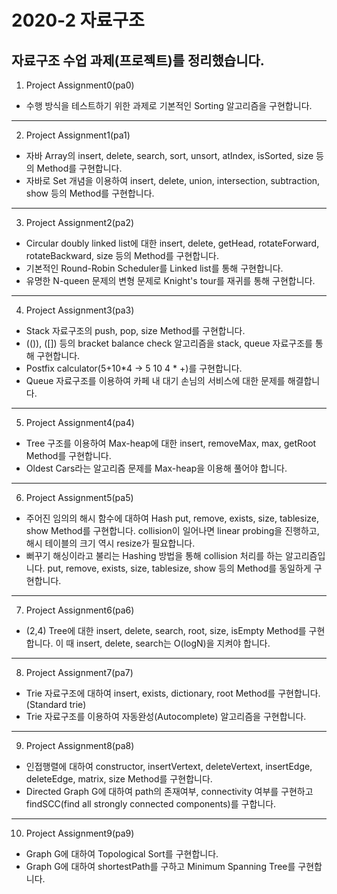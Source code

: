 # 2020-2 자료구조
## 자료구조 수업 과제(프로젝트)를 정리했습니다.

1. Project Assignment0(pa0)
- 수행 방식을 테스트하기 위한 과제로 기본적인 Sorting 알고리즘을 구현합니다.
---
2. Project Assignment1(pa1)
- 자바 Array의 insert, delete, search, sort, unsort, atIndex, isSorted, size 등의 Method를 구현합니다.
- 자바로 Set 개념을 이용하여 insert, delete, union, intersection, subtraction, show 등의 Method를 구현합니다.
---
3. Project Assignment2(pa2)
- Circular doubly linked list에 대한 insert, delete, getHead, rotateForward, rotateBackward, size 등의 Method를 구현합니다.
- 기본적인 Round-Robin Scheduler를 Linked list를 통해 구현합니다.
- 유명한 N-queen 문제의 변형 문제로 Knight's tour를 재귀를 통해 구현합니다.
---
4. Project Assignment3(pa3)
- Stack 자료구조의 push, pop, size Method를 구현합니다.
- (()), ([]) 등의 bracket balance check 알고리즘을 stack, queue 자료구조를 통해 구현합니다.
- Postfix calculator(5+10*4 -> 5 10 4 * +)를 구현합니다.
- Queue 자료구조를 이용하여 카페 내 대기 손님의 서비스에 대한 문제를 해결합니다.
---
5. Project Assignment4(pa4)
- Tree 구조를 이용하여 Max-heap에 대한 insert, removeMax, max, getRoot Method를 구현합니다.
- Oldest Cars라는 알고리즘 문제를 Max-heap을 이용해 풀어야 합니다.
---
6. Project Assignment5(pa5)
- 주어진 임의의 해시 함수에 대하여 Hash put, remove, exists, size, tablesize, show Method를 구현합니다. collision이 일어나면 linear probing을 진행하고, 해시 테이블의 크기 역시 resize가 필요합니다.
- 뻐꾸기 해싱이라고 불리는 Hashing 방법을 통해 collision 처리를 하는 알고리즘입니다. put, remove, exists, size, tablesize, show 등의 Method를 동일하게 구현합니다.
---
7. Project Assignment6(pa6)
- (2,4) Tree에 대한 insert, delete, search, root, size, isEmpty Method를 구현합니다. 이 때 insert, delete, search는 O(logN)을 지켜야 합니다.
---
8. Project Assignment7(pa7)
- Trie 자료구조에 대하여 insert, exists, dictionary, root Method를 구현합니다. (Standard trie)
- Trie 자료구조를 이용하여 자동완성(Autocomplete) 알고리즘을 구현합니다.
---
9. Project Assignment8(pa8)
- 인접행렬에 대하여 constructor, insertVertext, deleteVertext, insertEdge, deleteEdge, matrix, size Method를 구현합니다.
- Directed Graph G에 대하여 path의 존재여부, connectivity 여부를 구현하고 findSCC(find all strongly connected components)를 구합니다.
---
10. Project Assignment9(pa9)
- Graph G에 대하여 Topological Sort를 구현합니다.
- Graph G에 대하여 shortestPath를 구하고 Minimum Spanning Tree를 구현합니다.
